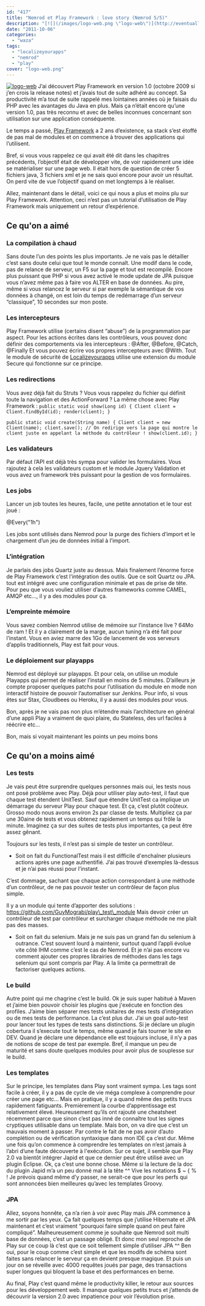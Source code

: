 ```yaml
---
id: "417"
title: "Nemrod et Play Framework : love story (Nemrod 5/5)"
description: "[![](/images/logo-web.png \"logo-web\")](http://eventuallycoding.com/wp-content/uploads/2011/10/logo-web.png) J’ai découvert Play Framework en version 1..."
date: "2011-10-06"
categories: 
  - "waza"
tags: 
  - "localizeyourapps"
  - "nemrod"
  - "play"
cover: "logo-web.png"
---
```


[![](/images/logo-web.png "logo-web")](http://eventuallycoding.com/wp-content/uploads/2011/10/logo-web.png) J’ai découvert Play Framework en version 1.0 (octobre 2009 si j’en crois la release notes) et j’avais tout de suite adhéré au concept. Sa productivité m’a tout de suite rappelé mes lointaines années où je faisais du PHP avec les avantages du Java en plus. Mais ça n’était encore qu’une version 1.0, pas très reconnu et avec de belles inconnues concernant son utilisation sur une application conséquente.

Le temps a passé, [Play Framework](http://www.playframework.org/) a 2 ans d’existence, sa stack s’est étoffé de pas mal de modules et on commence à trouver des applications qui l’utilisent.

Bref, si vous vous rappelez ce qui avait été dit dans les chapitres précédents, l’objectif était de développer vite, de voir rapidement une idée se matérialiser sur une page web. Il était hors de question de créer 5 fichiers java, 3 fichiers xml et je ne sais quoi encore pour avoir un résultat. On perd vite de vue l’objectif quand on met longtemps à le réaliser.

Allez, maintenant dans le détail, voici ce qui nous a plus et moins plu sur Play Framework. Attention, ceci n’est pas un tutorial d’utilisation de Play Framework mais uniquement un retour d’expérience.

## Ce qu'on a aimé

### La compilation à chaud

Sans doute l’un des points les plus importants. Je ne vais pas le détailler c’est sans doute celui que tout le monde connaît. Une modif dans le code, pas de relance de serveur, un F5 sur la page et tout est recompilé. Encore plus puissant que PHP si vous avez activé le mode update de JPA puisque vous n’avez même pas à faire vos ALTER en base de données. Au pire, même si vous relancez le serveur si par exemple la sémantique de vos données à changé, on est loin du temps de redémarrage d’un serveur “classique”, 10 secondes sur mon poste.

### Les intercepteurs

Play Framework utilise (certains disent “abuse”) de la programmation par aspect. Pour les actions écrites dans les contrôleurs, vous pouvez donc définir des comportements via les intercepteurs : @After, @Before, @Catch, @Finally Et vous pouvez écrire vos propres intercepteurs avec @With. Tout le module de sécurité de [Localizeyourapps](http://www.localizeyourapps.com) utilise une extension du module Secure qui fonctionne sur ce principe.

### Les redirections

Vous avez déjà fait du Struts ? Vous vous rappelez du fichier qui définit toute la navigation et des ActionForward ? La même chose avec Play Framework : `public static void show(Long id) { Client client = Client.findById(id); render(client); }`

`public static void create(String name) { Client client = new Client(name); client.save(); // On redirige vers la page qui montre le client juste en appelant la méthode du contrôleur ! show(client.id); }`

### Les validateurs

Par défaut l’API est déjà très sympa pour valider les formulaires. Vous rajoutez à cela les validateurs custom et le module Jquery Validation et vous avez un framework très puissant pour la gestion de vos formulaires.

### Les jobs

Lancer un job toutes les heures, facile, une petite annotation et le tour est joué :

@Every("1h")

Les jobs sont utilisés dans Nemrod pour la purge des fichiers d’import et le chargement d’un jeu de données initial à l’import.

### L’intégration

Je parlais des jobs Quartz juste au dessus. Mais finalement l’énorme force de Play Framework c’est l’intégration des outils. Que ce soit Quartz ou JPA. tout est intégré avec une configuration minimale et pas de prise de tête. Pour peu que vous vouliez utiliser d’autres frameworks comme CAMEL, AMQP etc..., il y a des modules pour ça.

### L’empreinte mémoire

Vous savez combien Nemrod utilise de mémoire sur l’instance live ? 64Mo de ram ! Et il y a clairement de la marge, aucun tuning n’a été fait pour l’instant. Vous en aviez marre des 1Go de lancement de vos serveurs d’applis traditionnels, Play est fait pour vous.

### Le déploiement sur playapps

Nemrod est déployé sur playapps. Et pour cela, on utilise un module Playapps qui permet de réaliser l’install en moins de 5 minutes. D’ailleurs je compte proposer quelques patchs pour l’utilisation du module en mode non interactif histoire de pouvoir l’automatiser sur Jenkins. Pour info, si vous êtes sur Stax, Cloudbees ou Heroku, il y a aussi des modules pour vous.

Bon, après je ne vais pas non plus m’étendre mais l’architecture en général d’une appli Play a vraiment de quoi plaire, du Stateless, des url faciles à réécrire etc...

Bon, mais si voyait maintenant les points un peu moins bons

## Ce qu'on a moins aimé

### Les tests

Je vais peut être surprendre quelques personnes mais oui, les tests nous ont posé problème avec Play. Déjà pour utiliser play auto-test, il faut que chaque test étendent UnitTest. Sauf que étendre UnitTest ca implique un démarrage du serveur Play pour chaque test. Et ça, c’est plutôt coûteux. Grosso modo nous avons environ 2s par classe de tests. Multipliez ça par une 30aine de tests et vous obtenez rapidement un temps qui frôle la minute. Imaginez ça sur des suites de tests plus importantes, ça peut être assez gênant.

Toujours sur les tests, il n’est pas si simple de tester un contrôleur.

- Soit on fait du FunctionalTest mais il est difficile d'enchaîner plusieurs actions après une page authentifié. J’ai pas trouvé d’exemples là-dessus et je n’ai pas réussi pour l’instant.

C’est dommage, sachant que chaque action correspondant à une méthode d’un contrôleur, de ne pas pouvoir tester un contrôleur de façon plus simple.

Il y a un module qui tente d’apporter des solutions : https://github.com/GuyMograbi/play\_test\_module Mais devoir créer un contrôleur de test par contrôleur et surcharger chaque méthode ne me plaît pas des masses.

- Soit on fait du selenium. Mais je ne suis pas un grand fan du selenium à outrance. C’est souvent lourd à maintenir, surtout quand l’appli évolue vite côté IHM comme c’est le cas de Nemrod. Et je n’ai pas encore vu comment ajouter ces propres librairies de méthodes dans les tags selenium qui sont compris par Play. A la limite ça permettrait de factoriser quelques actions.

### Le build

Autre point qui me chagrine c’est le build. Ok je suis super habitué à Maven et j’aime bien pouvoir choisir les plugins que j'exécute en fonction des profiles. J’aime bien séparer mes tests unitaires de mes tests d’intégration ou de mes tests de performance. La c’est plus dur. J’ai un goal auto-test pour lancer tout les types de tests sans distinctions. Si je déclare un plugin cobertura il s’execute tout le temps, même quand je fais tourner le site en DEV. Quand je déclare une dépendance elle est toujours incluse, il n’y a pas de notions de scope de test par exemple. Bref, il manque un peu de maturité et sans doute quelques modules pour avoir plus de souplesse sur le build.

### Les templates

Sur le principe, les templates dans Play sont vraiment sympa. Les tags sont facile à créer, il y a pas de cycle de vie méga complexe à comprendre pour créer une page etc... Mais en pratique, il y a quand même des petits trucs rapidement fatiguants. Premièrement la courbe d’apprentissage est relativement élevé. Heureusement qu’ils ont rajouté une cheatsheet récemment parce que sinon c’est pas inné de connaître tout les signes cryptiques utilisable dans un template. Mais bon, on va dire que c’est un mauvais moment à passer. Par contre le fait de ne pas avoir d’auto complétion ou de vérification syntaxique dans mon IDE ça c’est dur. Même une fois qu’on commence à comprendre les templates on n’est jamais à l’abri d’une faute découverte à l'exécution. Sur ce sujet, il semble que Play 2.0 va bientôt intégrer Japid et que ce dernier peut être utilisé avec un plugin Eclipse. Ok, ça c’est une bonne chose. Même si la lecture de la doc du plugin Japid m’a un peu donné mal à la tête ^^ Vive les notations $ ~ { % ! Je prévois quand même d’y passer, ne serait-ce que pour les perfs qui sont annoncées bien meilleures qu’avec les templates Groovy.

### JPA

Allez, soyons honnête, ça n’a rien à voir avec Play mais JPA commence à me sortir par les yeux. Ça fait quelques temps que j’utilise Hibernate et JPA maintenant et c’est vraiment “pourquoi faire simple quand on peut faire compliqué”. Malheureusement comme je souhaite que Nemrod soit multi base de données, c’est un passage obligé. Et donc mon seul reproche de Play sur ce coup là c’est que ce soit tellement simple d’utiliser JPA ^^ Ben oui, pour le coup comme c’est simple et que les modifs de schéma sont faites sans relancer le serveur ça en devient presque magique. Et puis un jour on se réveille avec 4000 requêtes joués par page, des transactions super longues qui bloquent la base et des performances en berne.

Au final, Play c’est quand même le productivity killer, le retour aux sources pour les développement web. Il manque quelques petits trucs et j’attends de découvrir la version 2.0 avec impatience pour voir l’évolution prise.
